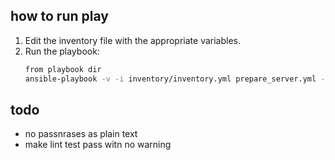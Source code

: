 
## how to run play
1. Edit the inventory file with the appropriate variables.
2. Run the playbook:
   ```bash
   from playbook dir
   ansible-playbook -v -i inventory/inventory.yml prepare_server.yml -u ubuntu  --key-file "~/.ssh/key"
   ```
## todo

- no passnrases as plain text
- make lint test pass witn no warning
